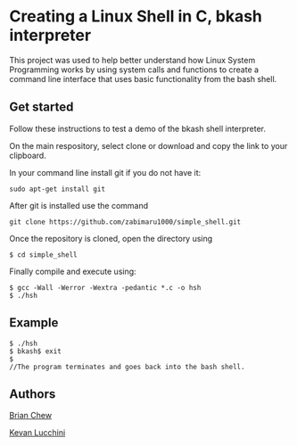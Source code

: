 # Creating a Linux Shell in C, bkash interpreter
This project was used to help better understand how Linux System Programming works
by using system calls and functions to create a command line interface that uses
basic functionality from the bash shell.

## Get started
Follow these instructions to test a demo of the bkash shell interpreter.

On the main respository, select clone or download and copy the link to your clipboard.

In your command line install git if you do not have it:

```
sudo apt-get install git
```
After git is installed use the command

```
git clone https://github.com/zabimaru1000/simple_shell.git
```
Once the repository is cloned, open the directory using

```
$ cd simple_shell
```
Finally compile and execute using:

```
$ gcc -Wall -Werror -Wextra -pedantic *.c -o hsh
$ ./hsh

```
## Example

```
$ ./hsh
$ bkash$ exit
$
//The program terminates and goes back into the bash shell.

```

## Authors

[Brian Chew](https://github.com/zabimaru1000)

[Kevan Lucchini](https//github.com/kevanlucc)
